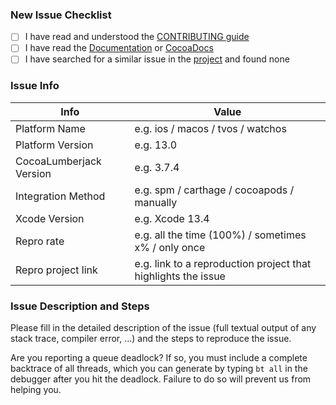 ### New Issue Checklist

- [ ] I have read and understood the [CONTRIBUTING guide](https://github.com/CocoaLumberjack/CocoaLumberjack/blob/master/.github/CONTRIBUTING.md)
- [ ] I have read the [Documentation](https://github.com/CocoaLumberjack/CocoaLumberjack#documentation) or [CocoaDocs](cocoadocs.org/docsets/CocoaLumberjack)
- [ ] I have searched for a similar issue in the [project](https://github.com/CocoaLumberjack/CocoaLumberjack/issues) and found none

### Issue Info

 Info                    | Value                               |
-------------------------|-------------------------------------|
 Platform Name           | e.g. ios / macos / tvos / watchos
 Platform Version        | e.g. 13.0
 CocoaLumberjack Version | e.g. 3.7.4
 Integration Method      | e.g. spm / carthage / cocoapods / manually
 Xcode Version           | e.g. Xcode 13.4
 Repro rate              | e.g. all the time (100%) / sometimes x% / only once
 Repro project link      | e.g. link to a reproduction project that highlights the issue

### Issue Description and Steps

Please fill in the detailed description of the issue (full textual output of any stack trace, compiler error, ...) and the steps to reproduce the issue.

Are you reporting a queue deadlock? If so, you must include a complete backtrace of all threads, which you can generate by typing `bt all` in the debugger after you hit the deadlock. Failure to do so will prevent us from helping you.
